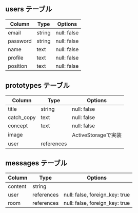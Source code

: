 ## users テーブル

| Column   | Type   | Options     |
| ------   | ------ | ----------- |
| email    | string | null: false    |
| password | string | null: false    |
| name     | text   | null: false    |
| profile  | text   | null: false    |
| position | text   | null: false    |

## prototypes テーブル

| Column     | Type       | Options            |
| ---------- | ---------- | ------------------ |
| title      | string     | null: false        |
| catch_copy | text       | null: false        |
| concept    | text       | null: false        |
| image      |            | ActiveStorageで実装 |
| user       | references |                    |

## messages テーブル

| Column  | Type       | Options                        |
| ------- | ---------- | ------------------------------ |
| content | string     |                                |
| user    | references | null: false, foreign_key: true |
| room    | references | null: false, foreign_key: true |

